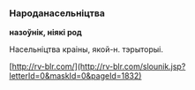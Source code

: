 ### Народанасельніцтва
**назоўнік, ніякі род**

Насельніцтва краіны, якой-н. тэрыторыі.

<a rel="author">[http://rv-blr.com/](http://rv-blr.com/slounik.jsp?letterId=0&maskId=0&pageId=1832)</a>
